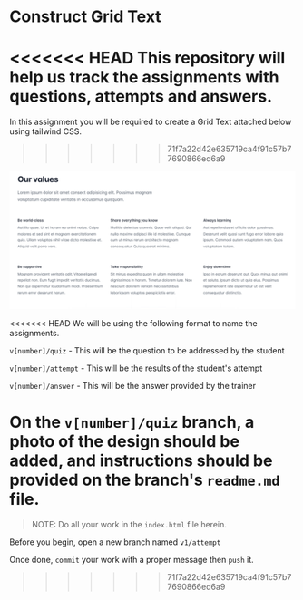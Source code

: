 # Construct Grid Text

<<<<<<< HEAD
This repository will help us track the assignments with questions, attempts and answers.
=======
In this assignment you will be required to create a Grid Text attached below using tailwind CSS.
>>>>>>> 71f7a22d42e635719ca4f91c57b77690866ed6a9

![Grid Text](images/grid_text.png)

<<<<<<< HEAD
We will be using the following format to name the assignments.

`v[number]/quiz` - This will be the question to be addressed by the student

`v[number]/attempt` - This will be the results of the student's attempt

`v[number]/answer` - This will be the answer provided by the trainer

On the `v[number]/quiz` branch, a photo of the design should be added, and instructions should be provided on the branch's `readme.md` file.
=======
> NOTE: Do all your work in the `index.html` file herein.

Before you begin, open a new branch named `v1/attempt`

Once done, `commit` your work with a proper message then `push` it.
>>>>>>> 71f7a22d42e635719ca4f91c57b77690866ed6a9
